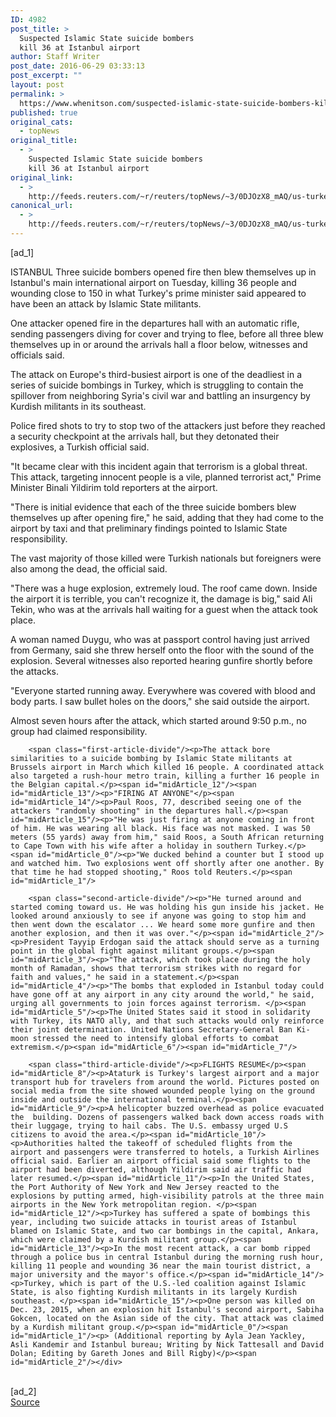 ```yaml
---
ID: 4982
post_title: >
  Suspected Islamic State suicide bombers
  kill 36 at Istanbul airport
author: Staff Writer
post_date: 2016-06-29 03:33:13
post_excerpt: ""
layout: post
permalink: >
  https://www.whenitson.com/suspected-islamic-state-suicide-bombers-kill-36-at-istanbul-airport/
published: true
original_cats:
  - topNews
original_title:
  - >
    Suspected Islamic State suicide bombers
    kill 36 at Istanbul airport
original_link:
  - >
    http://feeds.reuters.com/~r/reuters/topNews/~3/0DJOzX8_mAQ/us-turkey-blast-idUSKCN0ZE2J1
canonical_url:
  - >
    http://feeds.reuters.com/~r/reuters/topNews/~3/0DJOzX8_mAQ/us-turkey-blast-idUSKCN0ZE2J1
---
```

 [ad_1]
<br><div id="articleText">
<span id="midArticle_start"/>

<span id="midArticle_0"/><span class="focusParagraph" readability="5"><p><span class="articleLocation">ISTANBUL</span> Three suicide bombers opened fire then blew themselves up in Istanbul's main international airport on Tuesday, killing 36 people and wounding close to 150 in what Turkey's prime minister said appeared to have been an attack by Islamic State militants.</p></span><span id="midArticle_1"/><p>One attacker opened fire in the departures hall with an automatic rifle, sending passengers diving for cover and trying to flee, before all three blew themselves up in or around the arrivals hall a floor below, witnesses and officials said.</p><span id="midArticle_2"/><p>The attack on Europe's third-busiest airport is one of the deadliest in a series of suicide bombings in Turkey, which is struggling to contain the spillover from neighboring Syria's civil war and battling an insurgency by Kurdish militants in its southeast.</p><span id="midArticle_3"/><p>Police fired shots to try to stop two of the attackers just before they reached a security checkpoint at the arrivals hall, but they detonated their explosives, a Turkish official said.</p><span id="midArticle_4"/><p>"It became clear with this incident again that terrorism is a global threat. This attack, targeting innocent people is a vile, planned terrorist act," Prime Minister Binali Yildirim told reporters at the airport.</p><span id="midArticle_5"/><p>"There is initial evidence that each of the three suicide bombers blew themselves up after opening fire," he said, adding that they had come to the airport by taxi and that preliminary findings pointed to Islamic State responsibility. </p><span id="midArticle_6"/><p>The vast majority of those killed were Turkish nationals but foreigners were also among the dead, the official said.</p><span id="midArticle_7"/><p>"There was a huge explosion, extremely loud. The roof came down. Inside the airport it is terrible, you can't recognize it, the damage is big," said Ali Tekin, who was at the arrivals hall waiting for a guest when the attack took place.  </p><span id="midArticle_8"/><p>A woman named Duygu, who was at passport control having just arrived from Germany, said she threw herself onto the floor with the sound of the explosion. Several witnesses also reported hearing gunfire shortly before the attacks.</p><span id="midArticle_9"/><p>"Everyone started running away. Everywhere was covered with blood and body parts. I saw bullet holes on the doors," she said outside the airport.</p><span id="midArticle_10"/><p>Almost seven hours after the attack, which started around 9:50 p.m., no group had claimed responsibility.</p><span id="midArticle_11"/>
        
        <span class="first-article-divide"/><p>The attack bore similarities to a suicide bombing by Islamic State militants at Brussels airport in March which killed 16 people. A coordinated attack also targeted a rush-hour metro train, killing a further 16 people in the Belgian capital.</p><span id="midArticle_12"/><span id="midArticle_13"/><p>"FIRING AT ANYONE"</p><span id="midArticle_14"/><p>Paul Roos, 77, described seeing one of the attackers "randomly shooting" in the departures hall.</p><span id="midArticle_15"/><p>"He was just firing at anyone coming in front of him. He was wearing all black. His face was not masked. I was 50 meters (55 yards) away from him," said Roos, a South African returning to Cape Town with his wife after a holiday in southern Turkey.</p><span id="midArticle_0"/><p>"We ducked behind a counter but I stood up and watched him. Two explosions went off shortly after one another. By that time he had stopped shooting," Roos told Reuters.</p><span id="midArticle_1"/>
        
        <span class="second-article-divide"/><p>"He turned around and started coming toward us. He was holding his gun inside his jacket. He looked around anxiously to see if anyone was going to stop him and then went down the escalator ... We heard some more gunfire and then another explosion, and then it was over."</p><span id="midArticle_2"/><p>President Tayyip Erdogan said the attack should serve as a turning point in the global fight against militant groups.</p><span id="midArticle_3"/><p>"The attack, which took place during the holy month of Ramadan, shows that terrorism strikes with no regard for faith and values," he said in a statement.</p><span id="midArticle_4"/><p>"The bombs that exploded in Istanbul today could have gone off at any airport in any city around the world," he said, urging all governments to join forces against terrorism. </p><span id="midArticle_5"/><p>The United States said it stood in solidarity with Turkey, its NATO ally, and that such attacks would only reinforce their joint determination. United Nations Secretary-General Ban Ki-moon stressed the need to intensify global efforts to combat extremism.</p><span id="midArticle_6"/><span id="midArticle_7"/>
        
        <span class="third-article-divide"/><p>FLIGHTS RESUME</p><span id="midArticle_8"/><p>Ataturk is Turkey's largest airport and a major transport hub for travelers from around the world. Pictures posted on social media from the site showed wounded people lying on the ground inside and outside the international terminal.</p><span id="midArticle_9"/><p>A helicopter buzzed overhead as police evacuated the  building. Dozens of passengers walked back down access roads with their luggage, trying to hail cabs. The U.S. embassy urged U.S citizens to avoid the area.</p><span id="midArticle_10"/><p>Authorities halted the takeoff of scheduled flights from the airport and passengers were transferred to hotels, a Turkish Airlines official said. Earlier an airport official said some flights to the airport had been diverted, although Yildirim said air traffic had later resumed.</p><span id="midArticle_11"/><p>In the United States, the Port Authority of New York and New Jersey reacted to the explosions by putting armed, high-visibility patrols at the three main airports in the New York metropolitan region. </p><span id="midArticle_12"/><p>Turkey has suffered a spate of bombings this year, including two suicide attacks in tourist areas of Istanbul blamed on Islamic State, and two car bombings in the capital, Ankara, which were claimed by a Kurdish militant group.</p><span id="midArticle_13"/><p>In the most recent attack, a car bomb ripped through a police bus in central Istanbul during the morning rush hour, killing 11 people and wounding 36 near the main tourist district, a major university and the mayor's office.</p><span id="midArticle_14"/><p>Turkey, which is part of the U.S.-led coalition against Islamic State, is also fighting Kurdish militants in its largely Kurdish southeast. </p><span id="midArticle_15"/><p>One person was killed on Dec. 23, 2015, when an explosion hit Istanbul's second airport, Sabiha Gokcen, located on the Asian side of the city. That attack was claimed by a Kurdish militant group.</p><span id="midArticle_0"/><span id="midArticle_1"/><p> (Additional reporting by Ayla Jean Yackley, Asli Kandemir and Istanbul bureau; Writing by Nick Tattesall and David Dolan; Editing by Gareth Jones and Bill Rigby)</p><span id="midArticle_2"/></div>
<br>[ad_2]
<br><a href="http://feeds.reuters.com/~r/reuters/topNews/~3/0DJOzX8_mAQ/us-turkey-blast-idUSKCN0ZE2J1">Source </a>